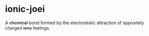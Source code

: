 # ionic-joei
A ~~chemical~~ bond formed by the electrostatic attraction of oppositely charged ~~ions~~ feelings.
